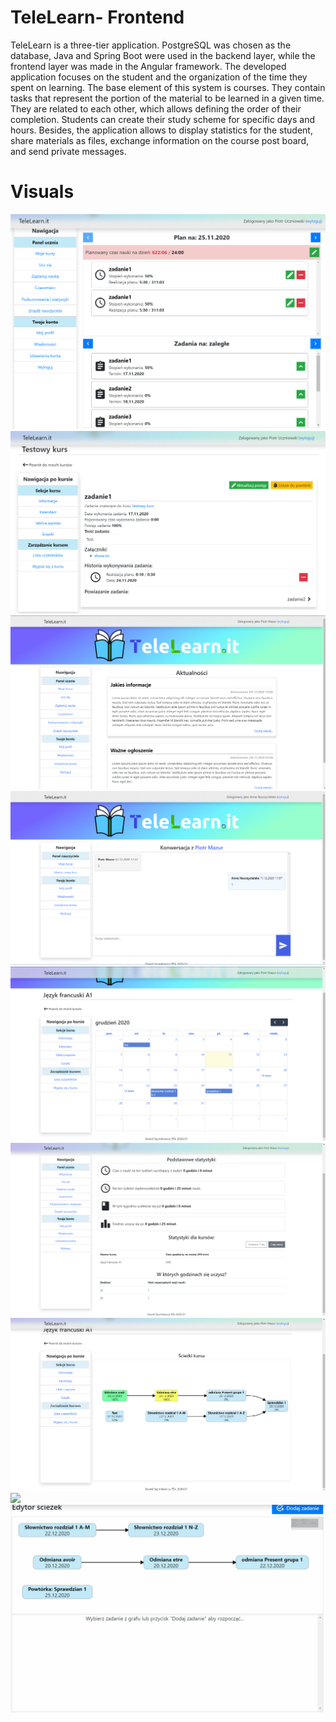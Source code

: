 # TeleLearn- Frontend
TeleLearn is a three-tier application. PostgreSQL was chosen as the database, Java and Spring Boot were used in the backend layer, while the frontend layer was made in the Angular framework. The developed application focuses on the student and the organization of the time they spent on learning. The base element of this system is courses. They contain tasks that represent the portion of the material to be learned in a given time. They are related to each other, which allows defining the order of their completion. Students can create their study scheme for specific days and hours. Besides, the application allows to display statistics for the student, share materials as files, exchange information on the course post board, and send private messages.
# Visuals
![](visuals/1.png)
![](visuals/2.png)
![](visuals/3.png)
![](visuals/4.png)
![](visuals/5.png)
![](visuals/6.png)
![](visuals/7.png)
![](visuals/a1.gif)
![](visuals/a2.gif)